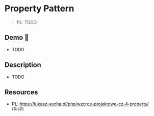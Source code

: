 # Property Pattern

> PL: TODO

## Demo 🎉

* TODO

## Description

* TODO

## Resources

* PL: <https://lukasz-socha.pl/php/wzorce-projektowe-cz-4-property/> (PHP)
